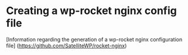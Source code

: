 # Creating a wp-rocket nginx config file
[Information regarding the generation of a wp-rocket nginx configuration file] (https://github.com/SatelliteWP/rocket-nginx)

